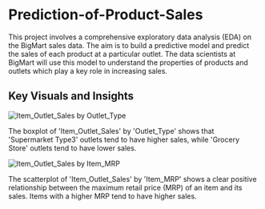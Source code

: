 # Prediction-of-Product-Sales

This project involves a comprehensive exploratory data analysis (EDA) on the BigMart sales data. The aim is to build a predictive model and predict the sales of each product at a particular outlet. The data scientists at BigMart will use this model to understand the properties of products and outlets which play a key role in increasing sales.

## Key Visuals and Insights

![Item_Outlet_Sales by Outlet_Type](https://github.com/coreyalejandro/Prediction-of-Product-Sales/commit/7d96e93e523dc30147bfe1568cea3af6fb913bdf)

The boxplot of 'Item_Outlet_Sales' by 'Outlet_Type' shows that 'Supermarket Type3' outlets tend to have higher sales, while 'Grocery Store' outlets tend to have lower sales.

![Item_Outlet_Sales by Item_MRP](images/Item_MRP_Scatterplot.png)

The scatterplot of 'Item_Outlet_Sales' by 'Item_MRP' shows a clear positive relationship between the maximum retail price (MRP) of an item and its sales. Items with a higher MRP tend to have higher sales.
